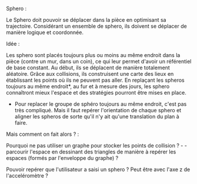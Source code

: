 Sphero :

Le Sphero doit pouvoir se déplacer dans la pièce en optimisant sa trajectoire.
Considérant un ensemble de sphero, ils doivent se déplacer de manière logique et coordonnée.


Idée :

Les sphero sont placés toujours plus ou moins au même endroit dans la pièce (contre un mur, dans un coin), ce qui leur permet d'avoir un référentiel de base constant.
Au début, ils se déplacent de manière totalement aléatoire. Grâce aux collisions, ils construisent une carte des lieux en établissant les points où ils ne peuvent pas aller.
En replaçant les spheros toujours au même endroit*, au fur et à mesure des jours, les sphero connaîtront mieux l'espace et des stratégies pourront être mises en place.

* Pour replacer le groupe de sphéro toujours au même endroit, c'est pas très compliqué.
Mais il faut repérer l'orientation de chaque sphero et aligner les spheros de sorte qu'il n'y ait qu'une translation du plan à faire.


Mais comment on fait alors ? :

Pourquoi ne pas utiliser un graphe pour stocker les points de collision ?
    -       -	parcourir l'espace en dessinant des triangles de manière à repérer les espaces (formés par l'enveloppe du graphe) ?

Pouvoir repérer que l'utilisateur a saisi un sphero ? Peut être avec l'axe z de l'acceléromètre ?
